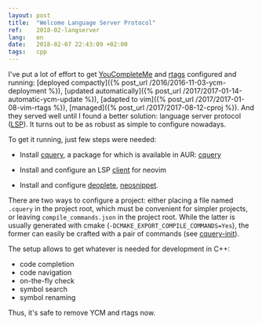 ```yaml
---
layout: post
title:  "Welcome Language Server Protocol"
ref:    2018-02-langserver
lang:   en
date:   2018-02-07 22:43:09 +02:00
tags:   cpp
---
```


I've put a lot of effort to get
[YouCompleteMe](https://github.com/Valloric/YouCompleteMe) and
[rtags](https://github.com/Andersbakken/rtags) configured and running:
[deployed compactly]({% post_url /2016/2016-11-03-ycm-deployment %}), [updated
automatically]({% post_url /2017/2017-01-14-automatic-ycm-update %}), [adapted
to vim]({% post_url /2017/2017-01-08-vim-rtags %}), [managed]({% post_url
/2017/2017-08-12-cproj %}). And they served well until I found a better solution:
language server protocol ([LSP](https://langserver.org)). It turns out to be as
robust as simple to configure nowadays.

To get it running, just few steps were needed:

* Install [cquery](https://github.com/cquery-project/cquery), a package for
which is available in AUR: [cquery](https://aur.archlinux.org/packages/cquery/)

* Install and configure an LSP
[client](https://github.com/autozimu/LanguageClient-neovim) for neovim

* Install and configure [deoplete](https://github.com/Shougo/deoplete.nvim),
[neosnippet](https://github.com/Shougo/neosnippet.vim).

There are two ways to configure a project: either placing a file named `.cquery`
in the project root, which must be convenient for simpler projects, or leaving
`compile_commands.json` in the project root. While the latter is usually
generated with cmake (`-DCMAKE_EXPORT_COMPILE_COMMANDS=Yes`), the former can
easily be crafted with a pair of commands (see
[cquery-init](https://github.com/sakhnik/dotfiles/blob/dae742f6b7b00649492876671cfd2eab3338e067/src/.bin/cquery-init)).

The setup allows to get whatever is needed for development in C++:

* code completion
* code navigation
* on-the-fly check
* symbol search
* symbol renaming

Thus, it's safe to remove YCM and rtags now.

<script src="https://asciinema.org/a/161583.js" id="asciicast-161583" async></script>

